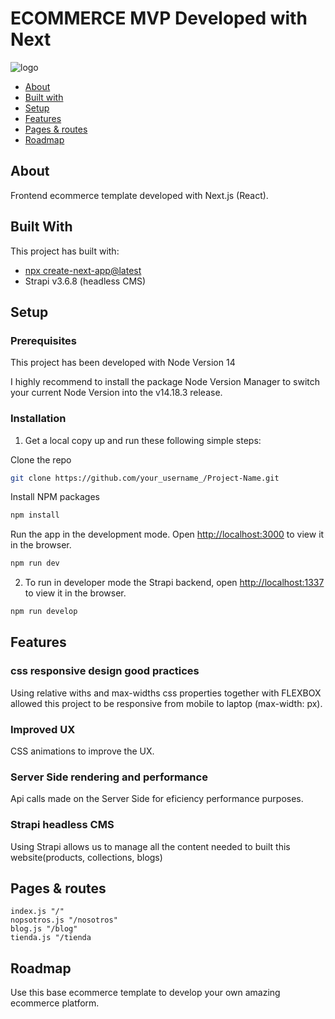 # ECOMMERCE MVP Developed with Next
![logo](https://miro.medium.com/max/1400/1*htbUdWgFQ3a94PMEvBr_hQ.png)


* [About](#about)
* [Built with](#built-with)
* [Setup](#setup)
* [Features](#features)
* [Pages & routes](#pages-&-routes)
* [Roadmap](#roadmap)

## About

Frontend ecommerce template developed with Next.js (React). 

## Built With

This project has built with:
* [npx create-next-app@latest](https://nextjs.org/) 
* Strapi v3.6.8 (headless CMS)


## Setup

### Prerequisites

This project has been developed with Node Version 14

I highly recommend to install the package Node Version Manager to switch your current Node Version into the v14.18.3 release.

### Installation

1. Get a local copy up and run these following simple steps:

Clone the repo
```sh
git clone https://github.com/your_username_/Project-Name.git
```

Install NPM packages
```sh
npm install
```

Run the app in the development mode.
Open [http://localhost:3000](http://localhost:3000) to view it in the browser.
```sh
npm run dev
```

2. To run in developer mode the Strapi backend, open [http://localhost:1337](http://localhost:1337) to view it in the browser.
```sh
npm run develop
   ``` 

## Features
### css responsive design good practices
Using relative withs and max-widths css properties together with FLEXBOX allowed this project to be responsive from mobile to laptop (max-width: px).

### Improved UX
CSS animations to improve the UX.

### Server Side rendering and performance
Api calls made on the Server Side for eficiency performance purposes.

### Strapi headless CMS
Using Strapi allows us to manage all the content needed to built this website(products, collections, blogs)


## Pages & routes

```
index.js "/"
nopsotros.js "/nosotros"
blog.js "/blog"
tienda.js "/tienda
```

## Roadmap
Use this base ecommerce template to develop your own amazing ecommerce platform.